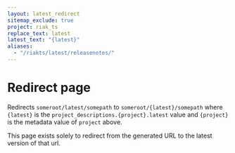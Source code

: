 ```yaml
---
layout: latest_redirect
sitemap_exclude: true
project: riak_ts
replace_text: latest
latest_text: "{latest}"
aliases:
  - "/riakts/latest/releasenotes/"
---
```


# Redirect page

Redirects `someroot/latest/somepath` to `someroot/{latest}/somepath`
where `{latest}` is the `project_descriptions.{project}.latest` value
and `{project}` is the metadata value of `project` above.

This page exists solely to redirect from the generated URL to the latest version of
that url.
